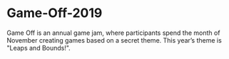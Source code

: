 # Game-Off-2019
Game Off is an annual game jam, where participants spend the month of November creating games based on a secret theme. This year’s theme is "Leaps and Bounds!".
